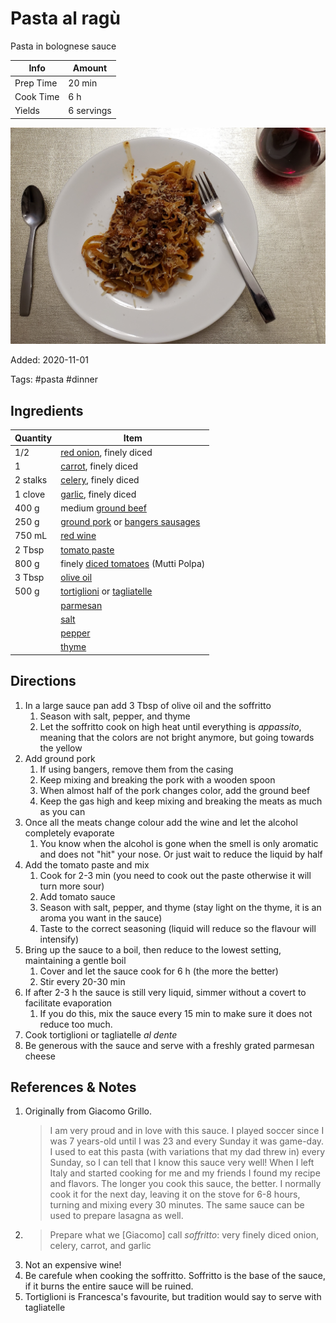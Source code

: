 # Pasta al ragù

Pasta in bolognese sauce

| Info      | Amount     |
| --------- | ---------- |
| Prep Time | 20 min     |
| Cook Time | 6 h        |
| Yields    | 6 servings |

![Pasta al ragu](../_assets/pasta-al-ragu.jpg)

Added: 2020-11-01

Tags: #pasta #dinner

## Ingredients

| Quantity | Item                                                                                                     |
| -------- | -------------------------------------------------------------------------------------------------------- |
| 1/2      | [red onion](../_ingredients/red%20onion.md), finely diced                                                |
| 1        | [carrot](../_ingredients/carrot.md), finely diced                                                        |
| 2 stalks | [celery](../_ingredients/celery.md), finely diced                                                        |
| 1 clove  | [garlic](../_ingredients/garlic.md), finely diced                                                        |
| 400 g    | medium [ground beef](../_ingredients/ground%20beef.md)                                                   |
| 250 g    | [ground pork](../_ingredients/ground-pork.md) or [bangers sausages](../_ingredients/bangers-sausages.md) |
| 750 mL   | [red wine](../_ingredients/red-wine.md)                                                                  |
| 2 Tbsp   | [tomato paste](../_ingredients/tomato%20paste.md)                                                        |
| 800 g    | finely [diced tomatoes](../_ingredients/diced%20tomatoes.md) (Mutti Polpa)                               |
| 3 Tbsp   | [olive oil](../_ingredients/olive%20oil.md)                                                              |
| 500 g    | [tortiglioni](../_ingredients/tortiglioni.md) or [tagliatelle](../_ingredients/tagliatelle.md)           |
|          | [parmesan](../_ingredients/parmesan.md)                                                                  |
|          | [salt](../_ingredients/salt.md)                                                                          |
|          | [pepper](../_ingredients/pepper.md)                                                                      |
|          | [thyme](../_ingredients/thyme.md)                                                                        |

## Directions

1. In a large sauce pan add 3 Tbsp of olive oil and the soffritto
    1. Season with salt, pepper, and thyme
    2. Let the soffritto cook on high heat until everything is _appassito_, meaning that the colors are not bright anymore, but going towards the yellow
2. Add ground pork
    1. If using bangers, remove them from the casing
    2. Keep mixing and breaking the pork with a wooden spoon
    3. When almost half of the pork changes color, add the ground beef
    4. Keep the gas high and keep mixing and breaking the meats as much as you can
3. Once all the meats change colour add the wine and let the alcohol completely evaporate
    1. You know when the alcohol is gone when the smell is only aromatic and does not "hit" your nose. Or just wait to reduce the liquid by half
4. Add the tomato paste and mix
    1. Cook for 2-3 min (you need to cook out the paste otherwise it will turn more sour)
    2. Add tomato sauce
    3. Season with salt, pepper, and thyme (stay light on the thyme, it is an aroma you want in the sauce)
    4. Taste to the correct seasoning (liquid will reduce so the flavour will intensify)
5. Bring up the sauce to a boil, then reduce to the lowest setting, maintaining a gentle boil
    1. Cover and let the sauce cook for 6 h (the more the better)
    2. Stir every 20-30 min
6. If after 2-3 h the sauce is still very liquid, simmer without a covert to facilitate evaporation
    1. If you do this, mix the sauce every 15 min to make sure it does not reduce too much.
7. Cook tortiglioni or tagliatelle _al dente_
8. Be generous with the sauce and serve with a freshly grated parmesan cheese

## References & Notes

1. Originally from Giacomo Grillo.
    > I am very proud and in love with this sauce.
    > I played soccer since I was 7 years-old until I was 23 and every Sunday it was game-day.
    > I used to eat this pasta (with variations that my dad threw in) every Sunday, so I can tell that I know this sauce very well!
    > When I left Italy and started cooking for me and my friends I found my recipe and flavors.
    > The longer you cook this sauce, the better.
    > I normally cook it for the next day, leaving it on the stove for 6-8 hours, turning and mixing every 30 minutes.
    > The same sauce can be used to prepare lasagna as well.
2. > Prepare what we [Giacomo] call _soffritto_: very finely diced onion, celery, carrot, and garlic
3. Not an expensive wine!
4. Be carefule when cooking the soffritto.
Soffritto is the base of the sauce, if it burns the entire sauce will be ruined.
5. Tortiglioni is Francesca's favourite, but tradition would say to serve with tagliatelle
